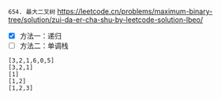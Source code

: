 
`654. 最大二叉树` https://leetcode.cn/problems/maximum-binary-tree/solution/zui-da-er-cha-shu-by-leetcode-solution-lbeo/
- [x] 方法一：递归
- [ ] 方法二：单调栈

```
[3,2,1,6,0,5]
[3,2,1]
[1]
[1,2]
[1,2,3]
```
